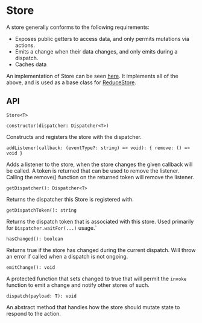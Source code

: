 # Store

A store generally conforms to the following requirements:
- Exposes public getters to access data, and only permits mutations via actions.
- Emits a change when their data changes, and only emits during a dispatch.
- Caches data

An implementation of Store can be seen [here](https://github.com/getaddrinfo/dispatched/blob/master/src/store/Store.ts). It implements all of the above, and is used as a base class for [ReduceStore](./ReduceStore.md).


## API

`Store<T>`

`constructor(dispatcher: Dispatcher<T>)`

Constructs and registers the store with the dispatcher.

`addListener(callback: (eventType?: string) => void): { remove: () => void }`

Adds a listener to the store, when the store changes the given callback will be called. A token is returned that can be used to remove the listener. Calling the remove() function on the returned token will remove the listener.

`getDispatcher(): Dispatcher<T>`

Returns the dispatcher this Store is registered with.

`getDispatchToken(): string`

Returns the dispatch token that is associated with this store. Used primarily for `Dispatcher.waitFor(...)` usage.`

`hasChanged(): boolean`

Returns true if the store has changed during the current dispatch. Will throw an error if called when a dispatch is not ongoing.

`emitChange(): void`

A protected function that sets changed to true that will permit the `invoke` function to emit a change and notify other stores of such.

`dispatch(payload: T): void`

An abstract method that handles how the store should mutate state to respond to the action.